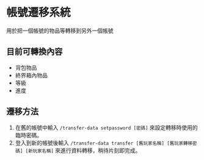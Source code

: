 # 帳號遷移系統
用於把一個帳號的物品等轉移到另外一個帳號
## 目前可轉換內容
- 背包物品
- 終界箱內物品
- 等級
- 進度
## 遷移方法
1. 在舊的帳號中輸入 `/transfer-data setpassword [密碼]` 來設定轉移時使用的臨時密碼。
2. 登入到新的帳號後輸入 `/transfer-data transfer [舊玩家名稱] [舊玩家轉移密碼] [新玩家名稱]` 來進行資料轉移，稍待片刻即完成。